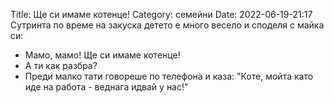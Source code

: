 Title: Ще си имаме котенце!
Category: семейни
Date: 2022-06-19-21:17
Сутринта по време на закуска детето е много весело и споделя с майка си:  
 - Мамо, мамо! Ще си имаме котенце!  
 - А ти как разбра?  
 - Преди малко тати говореше по телефона и каза: "Коте, мойта като иде на работа - веднага идвай у нас!"